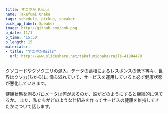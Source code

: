 ```yaml
---
title: すこやか Rails
name: Takafumi Onaka
tags: schedule, pickup, speaker
pick_up_label: Speaker
image: http://github.com/onk.png
p_date: 11/1
p_time: '15:30'
p_length: 15
materials:
- title: "すこやかRails"
  url: http://www.slideshare.net/takafumionaka/rails-41084470
---
```


クソコードやクソクエリの混入、データの蓄積によるレスポンスの低下等々、世界はクソ力(ちから)に
満ち溢れていて、サービスを運用していると必ず健康状態が悪化していきます。

健康状態を測るバロメータは何があるのか、誰がどのようにすると継続的に保てるか。
また、私たちがどのような仕組みを作ってサービスの健康を維持してきたかについて話します。

